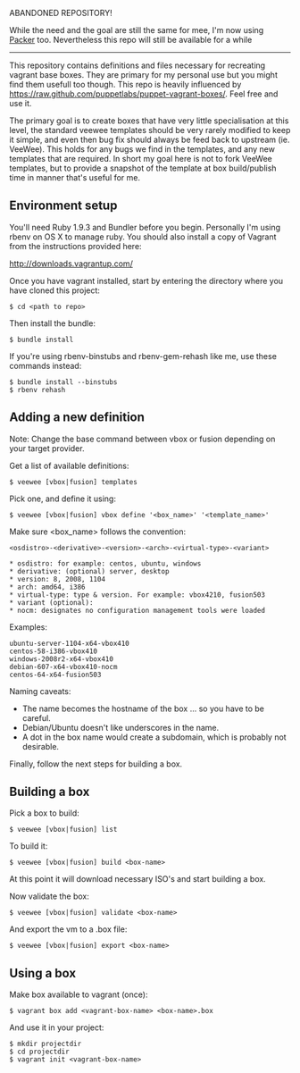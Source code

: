 ABANDONED REPOSITORY!

While the need and the goal are still the same for mee, I'm now using [Packer](http://packer.io) too. Nevertheless
this repo will still be available for a while

---

This repository contains definitions and files necessary for recreating vagrant base boxes. They are primary for my personal use but you might find them usefull too though. This repo is heavily influenced by <https://raw.github.com/puppetlabs/puppet-vagrant-boxes/>. Feel free and use it.

The primary goal is to create boxes that have very little specialisation at this level, the standard veewee templates should be very rarely modified to keep it simple, and even then bug fix should always be feed back to upstream (ie. VeeWee). This holds for any bugs we find in the templates, and any new templates that are required. In short my goal here is not to fork VeeWee templates, but to provide a snapshot of the template at box build/publish time in manner that's useful for me.

## Environment setup

You'll need Ruby 1.9.3 and Bundler before you begin. Personally I'm using rbenv on OS X to manage ruby. You should also install a copy of Vagrant from the instructions provided here:

<http://downloads.vagrantup.com/>

Once you have vagrant installed, start by entering the directory where you have cloned this project:

    $ cd <path to repo>

Then install the bundle:

    $ bundle install

If you're using rbenv-binstubs and rbenv-gem-rehash like me, use these commands instead:

    $ bundle install --binstubs
    $ rbenv rehash

## Adding a new definition

Note: Change the base command between vbox or fusion depending on your target provider.

Get a list of available definitions:

    $ veewee [vbox|fusion] templates

Pick one, and define it using:

    $ veewee [vbox|fusion] vbox define '<box_name>' '<template_name>'

Make sure <box_name> follows the convention:

    <osdistro>-<derivative>-<version>-<arch>-<virtual-type>-<variant>

    * osdistro: for example: centos, ubuntu, windows
    * derivative: (optional) server, desktop
    * version: 8, 2008, 1104
    * arch: amd64, i386
    * virtual-type: type & version. For example: vbox4210, fusion503
    * variant (optional):
    * nocm: designates no configuration management tools were loaded

Examples:

    ubuntu-server-1104-x64-vbox410
    centos-58-i386-vbox410
    windows-2008r2-x64-vbox410
    debian-607-x64-vbox410-nocm
    centos-64-x64-fusion503

Naming caveats:

* The name becomes the hostname of the box ... so you have to be careful.
* Debian/Ubuntu doesn't like underscores in the name.
* A dot in the box name would create a subdomain, which is probably not desirable.

Finally, follow the next steps for building a box.

## Building a box

Pick a box to build:

    $ veewee [vbox|fusion] list

To build it:

    $ veewee [vbox|fusion] build <box-name>

At this point it will download necessary ISO's and start building a box.

Now validate the box:

    $ veewee [vbox|fusion] validate <box-name>

And export the vm to a .box file:

    $ veewee [vbox|fusion] export <box-name>

## Using a box

Make box available to vagrant (once):

    $ vagrant box add <vagrant-box-name> <box-name>.box

And use it in your project:

    $ mkdir projectdir
    $ cd projectdir
    $ vagrant init <vagrant-box-name>
